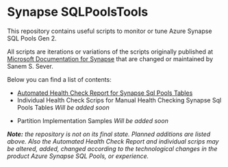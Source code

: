 # Synapse SQLPoolsTools

This repository contains useful scripts to monitor or tune Azure Synapse SQL Pools Gen 2.

All scripts are iterations or variations of the scripts originally published at [Microsoft Documentation for Synapse](https://docs.microsoft.com/en-us/azure/synapse-analytics/)  that are changed or maintained by Sanem S. Sever.

Below you can find a list of contents:

* [Automated Health Check Report for Synapse Sql Pools Tables](docs/SQLPoolAutoHealthCheck/ReadMe.md)
* Individual Health Check Scrips for Manual Health Checking Synapse Sql Pools Tables *Will be added soon* 
<!--  [Individual Health Check Scrips for Manual Health Checking Synapse Sql Pools Tables](docs/SQLPoolIndvHealthCheck/ReadMe.md)  --->
* Partition Implementation Samples *Will be added soon*
<!-- [Partition Implementation Samples](docs/SQLPoolPartitioning/ReadMe.md) --->

***Note:** the repository is not on its final state. Planned additions are listed above.
Also the Automated Health Check Report and individual scrips may be altered, added, changed according to the technological changes in the product Azure Synapse SQL Pools, or experience.*
